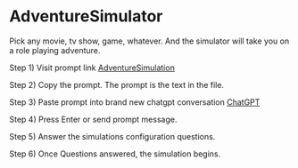 # AdventureSimulator
Pick any movie, tv show, game, whatever. And the simulator will take you on a role playing adventure.


Step 1) Visit prompt link [AdventureSimulation](https://github.com/Neur0plasticity/AdventureSimulator/blob/main/prompt.adventuresimulator.txt)

Step 2) Copy the prompt. The prompt is the text in the file.

Step 3) Paste prompt into brand new chatgpt conversation [ChatGPT](https://chat.openai.com/chat)

Step 4) Press Enter or send prompt message.

Step 5) Answer the simulations configuration questions.

Step 6) Once Questions answered, the simulation begins.
